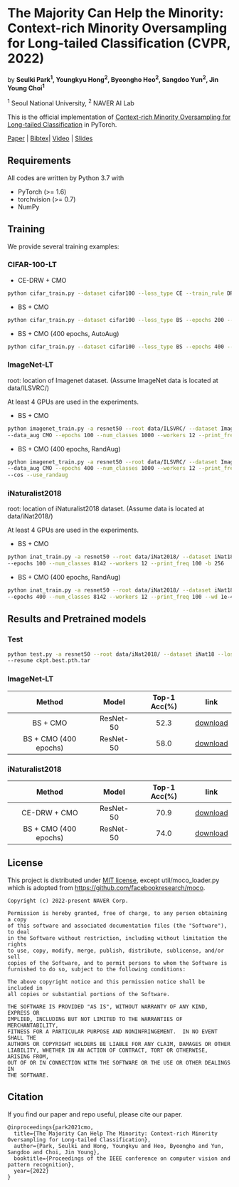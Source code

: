 # The Majority Can Help the Minority: Context-rich Minority Oversampling for Long-tailed Classification (CVPR, 2022)
by **Seulki Park<sup>1</sup>, Youngkyu Hong<sup>2</sup>, Byeongho Heo<sup>2</sup>, Sangdoo Yun<sup>2</sup>, Jin Young Choi<sup>1</sup>**

<sup>1</sup> Seoul National University, <sup>2</sup> NAVER AI Lab

This is the official implementation of [Context-rich Minority Oversampling for Long-tailed Classification](https://arxiv.org/abs/2112.00412) in PyTorch.

[Paper](https://arxiv.org/abs/2112.00412) | [Bibtex](#Citation)| [Video](https://youtu.be/ngvazICgOxo) | [Slides](https://www.slideshare.net/SeulkiPark10/cvpr-22-contextrich-minority-oversampling-for-longtailed-classification)

## Requirements

All codes are written by Python 3.7 with
- PyTorch (>= 1.6)
- torchvision (>= 0.7)
- NumPy

## Training 

We provide several training examples:

### CIFAR-100-LT
- CE-DRW + CMO

```bash
python cifar_train.py --dataset cifar100 --loss_type CE --train_rule DRW --epochs 200 --data_aug CMO

```
- BS + CMO
```bash
python cifar_train.py --dataset cifar100 --loss_type BS --epochs 200 --data_aug CMO

```
- BS + CMO (400 epochs, AutoAug)

```bash
python cifar_train.py --dataset cifar100 --loss_type BS --epochs 400 --data_aug CMO --use_randaug

```

### ImageNet-LT
root: location of Imagenet dataset. (Assume ImageNet data is located at data/ILSVRC/)

At least 4 GPUs are used in the experiments.
- BS + CMO 

```bash
python imagenet_train.py -a resnet50 --root data/ILSVRC/ --dataset Imagenet-LT --loss_type BS \
--data_aug CMO --epochs 100 --num_classes 1000 --workers 12 --print_freq 100

```
- BS + CMO (400 epochs, RandAug)

```bash
python imagenet_train.py -a resnet50 --root data/ILSVRC/ --dataset Imagenet-LT --loss_type BS \
--data_aug CMO --epochs 400 --num_classes 1000 --workers 12 --print_freq 100  --wd 5e-4 --lr 0.02 \
--cos --use_randaug
```


### iNaturalist2018
root: location of iNaturalist2018 dataset. (Assume data is located at data/iNat2018/)

At least 4 GPUs are used in the experiments.
- BS + CMO 

```bash
python inat_train.py -a resnet50 --root data/iNat2018/ --dataset iNat18 --loss_type BS --data_aug CMO \
--epochs 100 --num_classes 8142 --workers 12 --print_freq 100 -b 256 
```
- BS + CMO (400 epochs, RandAug)

```bash
python inat_train.py -a resnet50 --root data/iNat2018/ --dataset iNat18 --loss_type BS --data_aug CMO \
--epochs 400 --num_classes 8142 --workers 12 --print_freq 100 --wd 1e-4 --lr 0.02 --cos --use_randaug
```

## Results and Pretrained models
### Test
```bash
python test.py -a resnet50 --root data/iNat2018/ --dataset iNat18 --loss_type CE --train_rule DRW  \
--resume ckpt.best.pth.tar 
```

### ImageNet-LT

 | Method | Model | Top-1 Acc(%) | link | 
 | :---:  | :---: | :---: | :---: | 
 | BS + CMO  | ResNet-50  | 52.3 | [download](https://drive.google.com/file/d/1RIHcrFwzZccqvOs8GgSX5CUFUkXlVvWp/view?usp=sharing) | 
 | BS + CMO (400 epochs)  | ResNet-50 | 58.0 | [download](https://drive.google.com/file/d/1lcG6JBAxgw4bl6fCyQIhrEgnqhrk6Jvr/view?usp=sharing) | 
 
### iNaturalist2018

 | Method | Model | Top-1 Acc(%) | link | 
 | :---:  | :---: | :---: | :---: | 
 | CE-DRW + CMO  | ResNet-50  | 70.9 | [download](https://drive.google.com/file/d/1D-uNavMMM0E1bTw6noFgPXUBOjinb2uM/view?usp=sharing) | 
 | BS + CMO (400 epochs)  | ResNet-50 | 74.0 | [download](https://drive.google.com/file/d/1D5DgNdvW7mX6Ra82MuEYP-9YfzBmKAMj/view?usp=sharing) | 

## License
This project is distributed under [MIT license](LICENSE), except util/moco_loader.py which is adopted from https://github.com/facebookresearch/moco.

```
Copyright (c) 2022-present NAVER Corp.

Permission is hereby granted, free of charge, to any person obtaining a copy
of this software and associated documentation files (the "Software"), to deal
in the Software without restriction, including without limitation the rights
to use, copy, modify, merge, publish, distribute, sublicense, and/or sell
copies of the Software, and to permit persons to whom the Software is
furnished to do so, subject to the following conditions:

The above copyright notice and this permission notice shall be included in
all copies or substantial portions of the Software.

THE SOFTWARE IS PROVIDED "AS IS", WITHOUT WARRANTY OF ANY KIND, EXPRESS OR
IMPLIED, INCLUDING BUT NOT LIMITED TO THE WARRANTIES OF MERCHANTABILITY,
FITNESS FOR A PARTICULAR PURPOSE AND NONINFRINGEMENT.  IN NO EVENT SHALL THE
AUTHORS OR COPYRIGHT HOLDERS BE LIABLE FOR ANY CLAIM, DAMAGES OR OTHER
LIABILITY, WHETHER IN AN ACTION OF CONTRACT, TORT OR OTHERWISE, ARISING FROM,
OUT OF OR IN CONNECTION WITH THE SOFTWARE OR THE USE OR OTHER DEALINGS IN
THE SOFTWARE.
```

## Citation

If you find our paper and repo useful, please cite our paper.

```
@inproceedings{park2021cmo,
  title={The Majority Can Help The Minority: Context-rich Minority Oversampling for Long-tailed Classification},
  author={Park, Seulki and Hong, Youngkyu and Heo, Byeongho and Yun, Sangdoo and Choi, Jin Young},
  booktitle={Proceedings of the IEEE conference on computer vision and pattern recognition},
  year={2022}
}
```
